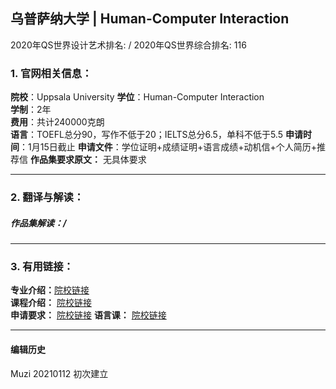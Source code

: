 ## 乌普萨纳大学 | Human-Computer Interaction

2020年QS世界设计艺术排名: /
2020年QS世界综合排名: 116  

### 1. 官网相关信息：

**院校**：Uppsala University
**学位**：Human-Computer Interaction  
**学制**：2年  
**费用**：共计240000克朗  
**语言**：TOEFL总分90，写作不低于20；IELTS总分6.5，单科不低于5.5
**申请时间**：1月15日截止
**申请文件**：学位证明+成绩证明+语言成绩+动机信+个人简历+推荐信
**作品集要求原文：** 无具体要求

---

### 2. 翻译与解读：

##### 作品集解读：/

---

### 3. 有用链接：

**专业介绍：**[院校链接](https://www.kth.se/en/studies/master/interactivemediatechnology)  
**课程介绍：** [院校链接](http://www.uu.se/en/admissions/master/selma/studieplan/?planId=1276&pKod=SMD2M)  
**申请要求：** [院校链接](http://www.uu.se/en/admissions/master/selma/program/?pKod=SMD2M&pInr=&lasar=19%2F20)
**语言课：** [院校链接](https://www.universityadmissions.se/en/All-you-need-to-know1/Applying-for-studies/English-requirements/Internationally-recognized-English-test/)



---


#### 编辑历史
Muzi 20210112 初次建立
